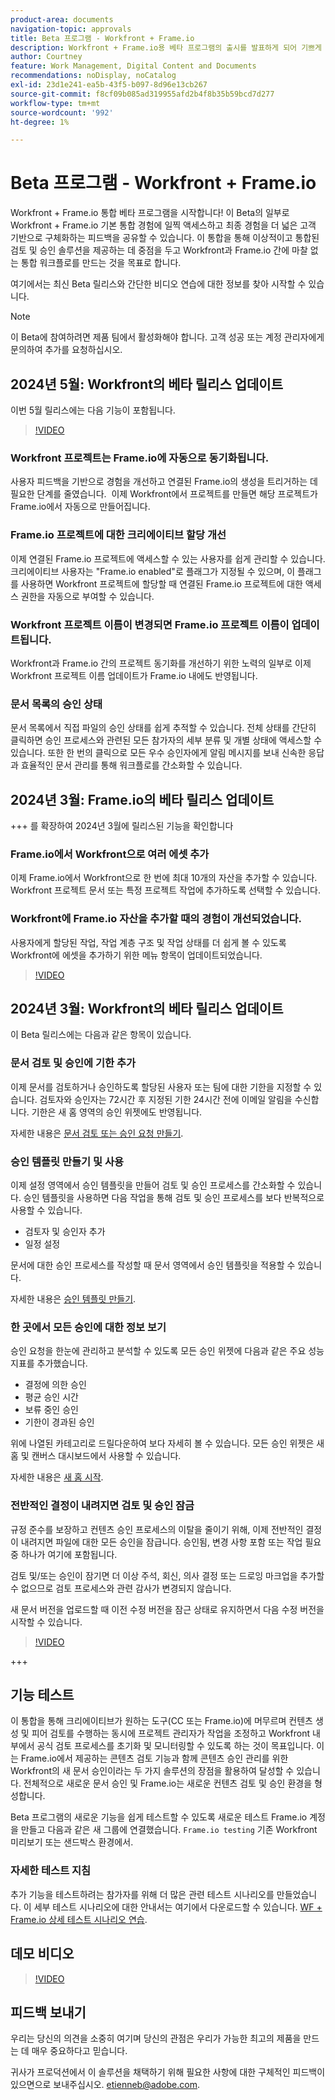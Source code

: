 ```yaml
---
product-area: documents
navigation-topic: approvals
title: Beta 프로그램 - Workfront + Frame.io
description: Workfront + Frame.io용 베타 프로그램의 출시를 발표하게 되어 기쁘게 생각합니다. 여기에서는 최신 Beta 릴리스와 간단한 비디오 연습에 대한 정보를 찾아 시작할 수 있습니다.
author: Courtney
feature: Work Management, Digital Content and Documents
recommendations: noDisplay, noCatalog
exl-id: 23d1e241-ea5b-43f5-b097-8d96e13cb267
source-git-commit: f8cf09b085ad319955afd2b4f8b35b59bcd7d277
workflow-type: tm+mt
source-wordcount: '992'
ht-degree: 1%

---
```


# Beta 프로그램 - Workfront + Frame.io

Workfront + Frame.io 통합 베타 프로그램을 시작합니다! 이 Beta의 일부로 Workfront + Frame.io 기본 통합 경험에 일찍 액세스하고 최종 경험을 더 넓은 고객 기반으로 구체화하는 피드백을 공유할 수 있습니다. 이 통합을 통해 이상적이고 통합된 검토 및 승인 솔루션을 제공하는 데 중점을 두고 Workfront과 Frame.io 간에 마찰 없는 통합 워크플로를 만드는 것을 목표로 합니다.

여기에서는 최신 Beta 릴리스와 간단한 비디오 연습에 대한 정보를 찾아 시작할 수 있습니다.

>[!NOTE]
>
>이 Beta에 참여하려면 제품 팀에서 활성화해야 합니다. 고객 성공 또는 계정 관리자에게 문의하여 추가를 요청하십시오.

## 2024년 5월: Workfront의 베타 릴리스 업데이트

이번 5월 릴리스에는 다음 기능이 포함됩니다.  

>[!VIDEO](https://video.tv.adobe.com/v/3429129/)

### Workfront 프로젝트는 Frame.io에 자동으로 동기화됩니다.

사용자 피드백을 기반으로 경험을 개선하고 연결된 Frame.io의 생성을 트리거하는 데 필요한 단계를 줄였습니다.  이제 Workfront에서 프로젝트를 만들면 해당 프로젝트가 Frame.io에서 자동으로 만들어집니다. 

### Frame.io 프로젝트에 대한 크리에이티브 할당 개선

이제 연결된 Frame.io 프로젝트에 액세스할 수 있는 사용자를 쉽게 관리할 수 있습니다. 크리에이티브 사용자는 &quot;Frame.io enabled&quot;로 플래그가 지정될 수 있으며, 이 플래그를 사용하면 Workfront 프로젝트에 할당할 때 연결된 Frame.io 프로젝트에 대한 액세스 권한을 자동으로 부여할 수 있습니다.   

### Workfront 프로젝트 이름이 변경되면 Frame.io 프로젝트 이름이 업데이트됩니다.

Workfront과 Frame.io 간의 프로젝트 동기화를 개선하기 위한 노력의 일부로 이제 Workfront 프로젝트 이름 업데이트가 Frame.io 내에도 반영됩니다. 

### 문서 목록의 승인 상태

문서 목록에서 직접 파일의 승인 상태를 쉽게 추적할 수 있습니다. 전체 상태를 간단히 클릭하면 승인 프로세스와 관련된 모든 참가자의 세부 분류 및 개별 상태에 액세스할 수 있습니다. 또한 한 번의 클릭으로 모든 우수 승인자에게 알림 메시지를 보내 신속한 응답과 효율적인 문서 관리를 통해 워크플로를 간소화할 수 있습니다. 


## 2024년 3월: Frame.io의 베타 릴리스 업데이트

+++ 를 확장하여 2024년 3월에 릴리스된 기능을 확인합니다

### Frame.io에서 Workfront으로 여러 에셋 추가

이제 Frame.io에서 Workfront으로 한 번에 최대 10개의 자산을 추가할 수 있습니다. Workfront 프로젝트 문서 또는 특정 프로젝트 작업에 추가하도록 선택할 수 있습니다.

### Workfront에 Frame.io 자산을 추가할 때의 경험이 개선되었습니다.

사용자에게 할당된 작업, 작업 계층 구조 및 작업 상태를 더 쉽게 볼 수 있도록 Workfront에 에셋을 추가하기 위한 메뉴 항목이 업데이트되었습니다.

>[!VIDEO](https://video.tv.adobe.com/v/3428213/)

## 2024년 3월: Workfront의 베타 릴리스 업데이트

이 Beta 릴리스에는 다음과 같은 항목이 있습니다.

### 문서 검토 및 승인에 기한 추가

이제 문서를 검토하거나 승인하도록 할당된 사용자 또는 팀에 대한 기한을 지정할 수 있습니다. 검토자와 승인자는 72시간 후 지정된 기한 24시간 전에 이메일 알림을 수신합니다. 기한은 새 홈 영역의 승인 위젯에도 반영됩니다.

자세한 내용은 [문서 검토 또는 승인 요청 만들기](/help/quicksilver/review-and-approve-work/document-reviews-and-approvals/manage-document-approvals/create-a-document-approval.md).

### 승인 템플릿 만들기 및 사용

이제 설정 영역에서 승인 템플릿을 만들어 검토 및 승인 프로세스를 간소화할 수 있습니다. 승인 템플릿을 사용하면 다음 작업을 통해 검토 및 승인 프로세스를 보다 반복적으로 사용할 수 있습니다.

* 검토자 및 승인자 추가
* 일정 설정

문서에 대한 승인 프로세스를 작성할 때 문서 영역에서 승인 템플릿을 적용할 수 있습니다.

자세한 내용은 [승인 템플릿 만들기](/help/quicksilver/review-and-approve-work/document-reviews-and-approvals/manage-document-approvals/create-approval-template.md).

### 한 곳에서 모든 승인에 대한 정보 보기

승인 요청을 한눈에 관리하고 분석할 수 있도록 모든 승인 위젯에 다음과 같은 주요 성능 지표를 추가했습니다.

* 결정에 의한 승인
* 평균 승인 시간
* 보류 중인 승인
* 기한이 경과된 승인

위에 나열된 카테고리로 드릴다운하여 보다 자세히 볼 수 있습니다. 모든 승인 위젯은 새 홈 및 캔버스 대시보드에서 사용할 수 있습니다.

자세한 내용은 [새 홈 시작](/help/quicksilver/workfront-basics/using-home/new-home/get-started-with-new-home.md).

### 전반적인 결정이 내려지면 검토 및 승인 잠금

규정 준수를 보장하고 컨텐츠 승인 프로세스의 이탈을 줄이기 위해, 이제 전반적인 결정이 내려지면 파일에 대한 모든 승인을 잠급니다. 승인됨, 변경 사항 포함 또는 작업 필요 중 하나가 여기에 포함됩니다.

검토 및/또는 승인이 잠기면 더 이상 주석, 회신, 의사 결정 또는 드로잉 마크업을 추가할 수 없으므로 검토 프로세스와 관련 감사가 변경되지 않습니다.

새 문서 버전을 업로드할 때 이전 수정 버전을 잠근 상태로 유지하면서 다음 수정 버전을 시작할 수 있습니다.

>[!VIDEO](https://video.tv.adobe.com/v/3428179/)

+++

## 기능 테스트

이 통합을 통해 크리에이티브가 원하는 도구(CC 또는 Frame.io)에 머무르며 컨텐츠 생성 및 피어 검토를 수행하는 동시에 프로젝트 관리자가 작업을 조정하고 Workfront 내부에서 공식 검토 프로세스를 초기화 및 모니터링할 수 있도록 하는 것이 목표입니다. 이는 Frame.io에서 제공하는 콘텐츠 검토 기능과 함께 콘텐츠 승인 관리를 위한 Workfront의 새 문서 승인이라는 두 가지 솔루션의 장점을 활용하여 달성할 수 있습니다. 전체적으로 새로운 문서 승인 및 Frame.io는 새로운 컨텐츠 검토 및 승인 환경을 형성합니다. 

Beta 프로그램의 새로운 기능을 쉽게 테스트할 수 있도록 새로운 테스트 Frame.io 계정을 만들고 다음과 같은 새 그룹에 연결했습니다. `Frame.io testing` 기존 Workfront 미리보기 또는 샌드박스 환경에서.

### 자세한 테스트 지침

추가 기능을 테스트하려는 참가자를 위해 더 많은 관련 테스트 시나리오를 만들었습니다. 이 세부 테스트 시나리오에 대한 안내서는 여기에서 다운로드할 수 있습니다. [WF + Frame.io 상세 테스트 시나리오 연습](/help/quicksilver/review-and-approve-work/Documents/assets/WF-Frame-Detailed-Walk-Through-May-Release.pdf).


## 데모 비디오

>[!VIDEO](https://video.tv.adobe.com/v/3429092/)

## 피드백 보내기

우리는 당신의 의견을 소중히 여기며 당신의 관점은 우리가 가능한 최고의 제품을 만드는 데 매우 중요하다고 믿습니다.

귀사가 프로덕션에서 이 솔루션을 채택하기 위해 필요한 사항에 대한 구체적인 피드백이 있으면으로 보내주십시오. [etienneb@adobe.com](mailto:etienneb@adobe.com).

